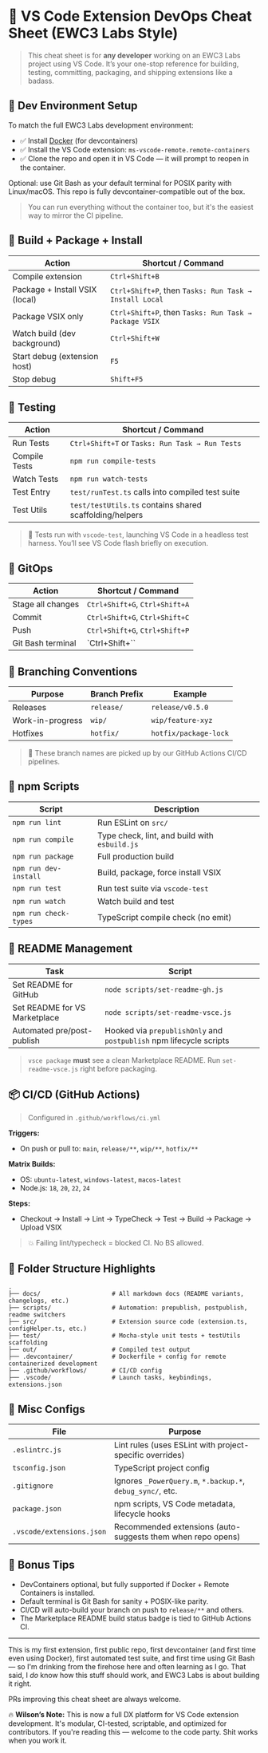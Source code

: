 # 🎯 VS Code Extension DevOps Cheat Sheet (EWC3 Labs Style)

> This cheat sheet is for **any developer** working on an EWC3 Labs project using VS Code. It’s your one-stop reference for building, testing, committing, packaging, and shipping extensions like a badass.

## 🧰 Dev Environment Setup

To match the full EWC3 Labs development environment:

- ✅ Install [Docker](https://www.docker.com/) (for devcontainers)
- ✅ Install the VS Code extension: `ms-vscode-remote.remote-containers`
- ✅ Clone the repo and open it in VS Code — it will prompt to reopen in the container.

Optional: use Git Bash as your default terminal for POSIX parity with Linux/macOS. This repo is fully devcontainer-compatible out of the box.

> You can run everything without the container too, but it's the easiest way to mirror the CI pipeline.

## 🚀 Build + Package + Install

| Action                         | Shortcut / Command                                     |
| ------------------------------ | ------------------------------------------------------ |
| Compile extension              | `Ctrl+Shift+B`                                         |
| Package + Install VSIX (local) | `Ctrl+Shift+P`, then `Tasks: Run Task → Install Local` |
| Package VSIX only              | `Ctrl+Shift+P`, then `Tasks: Run Task → Package VSIX`  |
| Watch build (dev background)   | `Ctrl+Shift+W`                                         |
| Start debug (extension host)   | `F5`                                                   |
| Stop debug                     | `Shift+F5`                                             |

## 🧪 Testing

| Action        | Shortcut / Command                                      |
| ------------- | ------------------------------------------------------- |
| Run Tests     | `Ctrl+Shift+T` or `Tasks: Run Task → Run Tests`         |
| Compile Tests | `npm run compile-tests`                                 |
| Watch Tests   | `npm run watch-tests`                                   |
| Test Entry    | `test/runTest.ts` calls into compiled test suite        |
| Test Utils    | `test/testUtils.ts` contains shared scaffolding/helpers |

> 🧠 Tests run with `vscode-test`, launching VS Code in a headless test harness. You’ll see VS Code flash briefly on execution.

## 🧹 GitOps

| Action            | Shortcut / Command             |
| ----------------- | ------------------------------ |
| Stage all changes | `Ctrl+Shift+G`, `Ctrl+Shift+A` |
| Commit            | `Ctrl+Shift+G`, `Ctrl+Shift+C` |
| Push              | `Ctrl+Shift+G`, `Ctrl+Shift+P` |
| Git Bash terminal | \`Ctrl+Shift+\`\`              |

## 🌱 Branching Conventions

| Purpose          | Branch Prefix | Example               |
| ---------------- | ------------- | --------------------- |
| Releases         | `release/`    | `release/v0.5.0`      |
| Work-in-progress | `wip/`        | `wip/feature-xyz`     |
| Hotfixes         | `hotfix/`     | `hotfix/package-lock` |

> 📛 These branch names are picked up by our GitHub Actions CI/CD pipelines.

## 🧾 npm Scripts

| Script                | Description                                   |
| --------------------- | --------------------------------------------- |
| `npm run lint`        | Run ESLint on `src/`                          |
| `npm run compile`     | Type check, lint, and build with `esbuild.js` |
| `npm run package`     | Full production build                         |
| `npm run dev-install` | Build, package, force install VSIX            |
| `npm run test`        | Run test suite via `vscode-test`              |
| `npm run watch`       | Watch build and test                          |
| `npm run check-types` | TypeScript compile check (no emit)            |

## 🔁 README Management

| Task                          | Script                                                              |
| ----------------------------- | ------------------------------------------------------------------- |
| Set README for GitHub         | `node scripts/set-readme-gh.js`                                     |
| Set README for VS Marketplace | `node scripts/set-readme-vsce.js`                                   |
| Automated pre/post-publish    | Hooked via `prepublishOnly` and `postpublish` npm lifecycle scripts |

> `vsce package` **must** see a clean Marketplace README. Run `set-readme-vsce.js` right before packaging.

## 📦 CI/CD (GitHub Actions)

> Configured in `.github/workflows/ci.yml`

**Triggers:**

- On push or pull to: `main`, `release/**`, `wip/**`, `hotfix/**`

**Matrix Builds:**

- OS: `ubuntu-latest`, `windows-latest`, `macos-latest`
- Node.js: `18`, `20`, `22`, `24`

**Steps:**

- Checkout → Install → Lint → TypeCheck → Test → Build → Package → Upload VSIX

> 💥 Failing lint/typecheck = blocked CI. No BS allowed.

## 📁 Folder Structure Highlights

```
.
├── docs/                    # All markdown docs (README variants, changelogs, etc.)
├── scripts/                 # Automation: prepublish, postpublish, readme switchers
├── src/                     # Extension source code (extension.ts, configHelper.ts, etc.)
├── test/                    # Mocha-style unit tests + testUtils scaffolding
├── out/                     # Compiled test output
├── .devcontainer/           # Dockerfile + config for remote containerized development
├── .github/workflows/       # CI/CD config
├── .vscode/                 # Launch tasks, keybindings, extensions.json
```

## 🔧 Misc Configs

| File                      | Purpose                                                     |
| ------------------------- | ----------------------------------------------------------- |
| `.eslintrc.js`            | Lint rules (uses ESLint with project-specific overrides)    |
| `tsconfig.json`           | TypeScript project config                                   |
| `.gitignore`              | Ignores `_PowerQuery.m`, `*.backup.*`, `debug_sync/`, etc.  |
| `package.json`            | npm scripts, VS Code metadata, lifecycle hooks              |
| `.vscode/extensions.json` | Recommended extensions (auto-suggests them when repo opens) |

## 🧠 Bonus Tips

- DevContainers optional, but fully supported if Docker + Remote Containers is installed.
- Default terminal is Git Bash for sanity + POSIX-like parity.
- CI/CD will auto-build your branch on push to `release/**` and others.
- The Marketplace README build status badge is tied to GitHub Actions CI.

---

This is my first extension, first public repo, first devcontainer (and first time even using Docker), first automated test suite, and first time using Git Bash — so I'm drinking from the firehose here and often learning as I go. That said, I *do* know how this stuff should work, and EWC3 Labs is about building it right.

PRs improving this cheat sheet are always welcome.

🔥 **Wilson’s Note:** This is now a full DX platform for VS Code extension development. It's modular, CI-tested, scriptable, and optimized for contributors. If you're reading this — welcome to the code party. Shit works when you work it.

